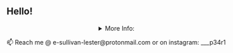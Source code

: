 <h2>Hello!</h2>

<details close align="center">
    <summary>More Info:</summary>
    <ul>
        <li>I am a physicist *trying* to hone my coding. *Slowly, slowly.*</li>
        <li>The repos here are mostly self-assigned studies out of interest, tho' there are some relating to work. </li>
    </ul>
</details>

 <p>📫 Reach me @ e-sullivan-lester@protonmail.com or on instagram: ___p34r1 </p>



<!--
**e-s-l/e-s-l** is a ✨ _special_ ✨ repository because its `README.md` (this file) appears on your GitHub profile.

Here are some ideas to get you started:

- 🔭 I’m currently working on ...
- 🌱 I’m currently learning ...
- 👯 I’m looking to collaborate on ...
- 🤔 I’m looking for help with ...
- 💬 Ask me about ...
- 📫 How to reach me: ...
- 😄 Pronouns: ...
- ⚡ Fun fact: ...
-->
